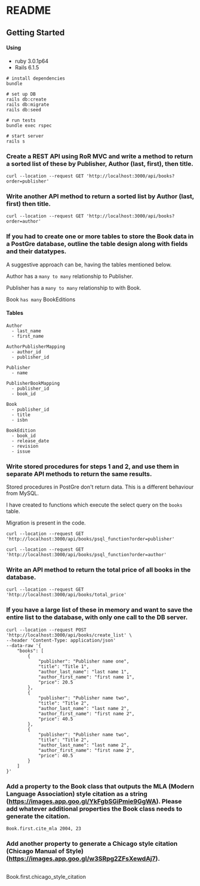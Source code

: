 # README

## Getting Started

#### Using
  - ruby 3.0.1p64
  - Rails 6.1.5

```
# install dependencies
bundle

# set up DB
rails db:create
rails db:migrate
rails db:seed

# run tests
bundle exec rspec

# start server
rails s
```


### Create a REST API using RoR MVC and write a method to return a sorted list of these by Publisher, Author (last, first), then title.

```
curl --location --request GET 'http://localhost:3000/api/books?order=publisher'
```

### Write another API method to return a sorted list by Author (last, first) then title.

```
curl --location --request GET 'http://localhost:3000/api/books?order=author'
```

### If you had to create one or more tables to store the Book data in a PostGre database, outline the table design along with fields and their datatypes.

A suggestive approach can be, having the tables mentioned below.

Author has a `many to many` relationship to Publisher.

Publisher has a `many to many` relationship to with Book.

Book `has many` BookEditions


#### Tables

```
Author
  - last_name
  - first_name

AuthorPublisherMapping
  - author_id
  - publisher_id

Publisher
  - name

PublisherBookMapping
  - publisher_id
  - book_id

Book
  - publisher_id
  - title
  - isbn

BookEdition
  - book_id
  - release_date
  - revision
  - issue

```


### Write stored procedures for steps 1 and 2, and use them in separate API methods to return the same results.

Stored procedures in PostGre don't return data. This is a different behaviour from MySQL.

I have created to functions which execute the select query on the `books` table.

Migration is present in the code.


```
curl --location --request GET 'http://localhost:3000/api/books/psql_function?order=publisher'
```

```
curl --location --request GET 'http://localhost:3000/api/books/psql_function?order=author'
```


### Write an API method to return the total price of all books in the database.

```
curl --location --request GET 'http://localhost:3000/api/books/total_price'
```


### If you have a large list of these in memory and want to save the entire list to the database, with only one call to the DB server.

```
curl --location --request POST 'http://localhost:3000/api/books/create_list' \
--header 'Content-Type: application/json' 
--data-raw '{
    "books": [
        {
            "publisher": "Publisher name one",
            "title": "Title 1",
            "author_last_name": "last name 1",
            "author_first_name": "first name 1",
            "price": 20.5
        },
        {
            "publisher": "Publisher name two",
            "title": "Title 2",
            "author_last_name": "last name 2",
            "author_first_name": "first name 2",
            "price": 40.5
        },
        {
            "publisher": "Publisher name two",
            "title": "Title 2",
            "author_last_name": "last name 2",
            "author_first_name": "first name 2",
            "price": 40.5
        }
    ]
}'
```

### Add a property to the Book class that outputs the MLA (Modern Language Association) style citation as a string (https://images.app.goo.gl/YkFgbSGiPmie9GgWA). Please add whatever additional properties the Book class needs to generate the citation.


```
Book.first.cite_mla 2004, 23
```


### Add another property to generate a Chicago style citation (Chicago Manual of Style) (https://images.app.goo.gl/w3SRpg2ZFsXewdAj7).

```
```
Book.first.chicago_style_citation
```
```